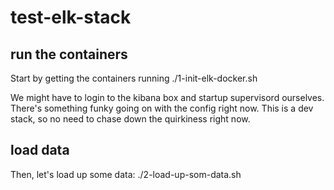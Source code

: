 test-elk-stack
==============

run the containers
------------------

Start by getting the containers running
./1-init-elk-docker.sh

We might have to login to the kibana box and startup supervisord ourselves.  
There's something funky going on with the config right now.  This is a dev 
stack, so no need to chase down the quirkiness right now.

load data
---------
Then, let's load up some data:
./2-load-up-som-data.sh


